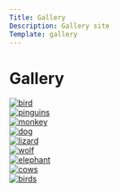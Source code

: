 ```yaml
---
Title: Gallery
Description: Gallery site
Template: gallery
---
```


Gallery
==========================

<div class="pic">
    <a href="%base_url%/image/kmom05/bigbird.jpg" target="_blank">
        <picture>
            <source media="(min-width: 800px)" srcset="%base_url%/image/kmom05/bigbird.jpg&w=400, 
                                                       %base_url%/image/kmom05/bigbird.jpg 2x">
            <source media="(min-width: 300px)" srcset="%base_url%/image/kmom05/bigbird-small.jpg&w=400, 
                                                       %base_url%/image/kmom05/bigbird-small.jpg 2x">
            <img src="%base_url%/image/kmom05/bigbird-small.jpg&w=300" alt="bird">
        </picture>
    </a>
</div>

<div class="pic">
    <a href="%base_url%/image/kmom05/pinguins.jpg" target="_blank">
        <picture>
            <source media="(min-width: 800px)" srcset="%base_url%/image/kmom05/pinguinsgrid.jpg&w=400, 
                                                       %base_url%/image/kmom05/pinguinsgrid.jpg 2x">
            <source media="(min-width: 300px)" srcset="%base_url%/image/kmom05/pinguins-small.jpg&w=400, 
                                                       %base_url%/image/kmom05/pinguins-small.jpg 2x">
            <img src="%base_url%/image/kmom05/pinguins-small.jpg&w=300" alt="pinguins">
        </picture>
    </a>
</div>

<div class="pic">
    <a href="%base_url%/image/kmom05/monke.jpg" target="_blank">
        <picture>
            <source media="(min-width: 800px)" srcset="%base_url%/image/kmom05/monkegrid.jpg&w=400, 
                                                       %base_url%/image/kmom05/monkegrid.jpg 2x">
            <source media="(min-width: 300px)" srcset="%base_url%/image/kmom05/monke-small.jpg&w=400, 
                                                       %base_url%/image/kmom05/monke-small.jpg 2x">
            <img src="%base_url%/image/kmom05/monke-small.jpg&w=300" alt="monkey">
        </picture>
    </a>
</div>

<div class="pic">
    <a href="%base_url%/image/kmom05/dog.jpg" target="_blank">
        <picture>
            <source media="(min-width: 800px)" srcset="%base_url%/image/kmom05/doggrid.jpg&w=400, 
                                                       %base_url%/image/kmom05/doggrid.jpg 2x">
            <source media="(min-width: 300px)" srcset="%base_url%/image/kmom05/dog-small.jpg&w=400, 
                                                       %base_url%/image/kmom05/dog-small.jpg 2x">
            <img src="%base_url%/image/kmom05/dog-small.jpg&w=300" alt="dog">
        </picture>
    </a>
</div>

<div class="pic">
    <a href="%base_url%/image/kmom05/lizard.jpg" target="_blank">
        <picture>
            <source media="(min-width: 800px)" srcset="%base_url%/image/kmom05/lizardgrid.jpg&w=400, 
                                                       %base_url%/image/kmom05/lizardgrid.jpg 2x">
            <source media="(min-width: 300px)" srcset="%base_url%/image/kmom05/lizard-small.jpg&w=400, 
                                                       %base_url%/image/kmom05/lizard-small.jpg 2x">
            <img src="%base_url%/image/kmom05/lizard-small.jpg&w=300" alt="lizard">
        </picture>
    </a>
</div>

<div class="pic">
    <a href="%base_url%/image/kmom05/wolf.jpg" target="_blank">
        <picture>
            <source media="(min-width: 800px)" srcset="%base_url%/image/kmom05/wolfgrid.jpg&w=400, 
                                                       %base_url%/image/kmom05/wolfgrid.jpg 2x">
            <source media="(min-width: 300px)" srcset="%base_url%/image/kmom05/wolf-small.jpg&w=400, 
                                                       %base_url%/image/kmom05/wolf-small.jpg 2x">
            <img src="%base_url%/image/kmom05/wolf-small.jpg&w=300" alt="wolf">
        </picture>
    </a>
</div>

<div class="pic">
    <a href="%base_url%/image/kmom05/elephant.jpg" target="_blank">
        <picture>
            <source media="(min-width: 800px)" srcset="%base_url%/image/kmom05/elephantgrid.jpg&w=400, 
                                                       %base_url%/image/kmom05/elephantgrid.jpg 2x">
            <source media="(min-width: 300px)" srcset="%base_url%/image/kmom05/elephant-small.jpg&w=400, 
                                                       %base_url%/image/kmom05/elephant-small.jpg 2x">
            <img src="%base_url%/image/kmom05/elephant-small.jpg&w=300" alt="elephant">
        </picture>
    </a>
</div>

<div class="pic">
    <a href="%base_url%/image/kmom05/cows.jpg" target="_blank">
        <picture>
            <source media="(min-width: 800px)" srcset="%base_url%/image/kmom05/cowsgrid.jpg&w=400, 
                                                       %base_url%/image/kmom05/cowsgrid.jpg 2x">
            <source media="(min-width: 300px)" srcset="%base_url%/image/kmom05/cows-small.jpg&w=400, 
                                                       %base_url%/image/kmom05/cows-small.jpg 2x">
            <img src="%base_url%/image/kmom05/cows-small.jpg&w=300" alt="cows">
        </picture>
    </a>
</div>

<div class="pic">
    <a href="%base_url%/image/kmom05/birds.jpg" target="_blank">
        <picture>
            <source media="(min-width: 800px)" srcset="%base_url%/image/kmom05/birdsgrid.jpg&w=400, 
                                                       %base_url%/image/kmom05/birdsgrid.jpg 2x">
            <source media="(min-width: 300px)" srcset="%base_url%/image/kmom05/birds-small.jpg&w=400, 
                                                       %base_url%/image/kmom05/birds-small.jpg 2x">
            <img src="%base_url%/image/kmom05/birds-small.jpg&w=300" alt="birds">
        </picture>
    </a>
</div>